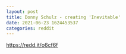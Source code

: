 ```yaml
--- 
layout: post 
title: Donny Schulz - creating 'Inevitable' 
date: 2021-06-23 1624453537 
categories: reddit 
--- 
```

https://redd.it/o6cf6f